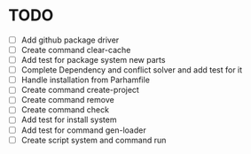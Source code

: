 # TODO

- [ ] Add github package driver
- [ ] Create command clear-cache
- [ ] Add test for package system new parts
- [ ] Complete Dependency and conflict solver and add test for it
- [ ] Handle installation from Parhamfile
- [ ] Create command create-project
- [ ] Create command remove
- [ ] Create command check
- [ ] Add test for install system
- [ ] Add test for command gen-loader
- [ ] Create script system and command run
